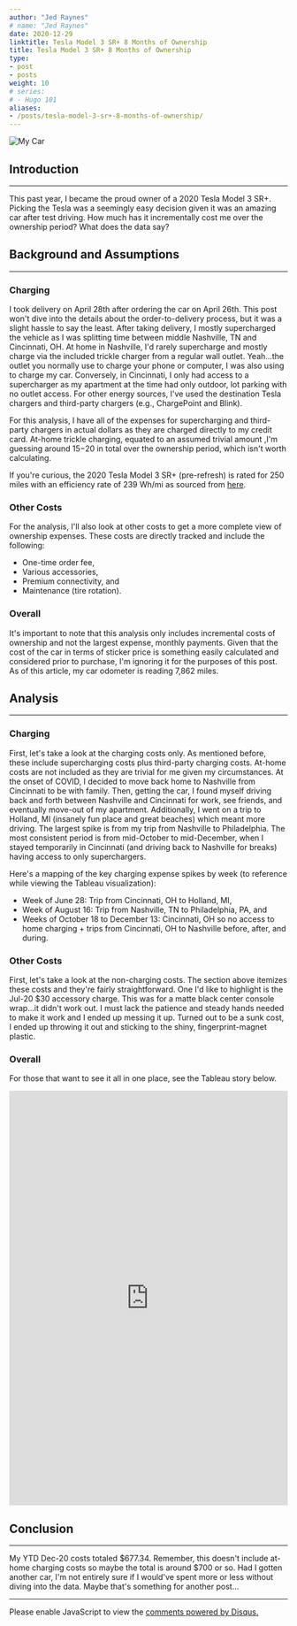 ```yaml
---
author: "Jed Raynes"
# name: "Jed Raynes"
date: 2020-12-29
linktitle: Tesla Model 3 SR+ 8 Months of Ownership
title: Tesla Model 3 SR+ 8 Months of Ownership
type:
- post 
- posts
weight: 10
# series:
# - Hugo 101
aliases:
- /posts/tesla-model-3-sr+-8-months-of-ownership/
---
```


![My Car](/images/tesla.JPG)

## Introduction

---

This past year, I became the proud owner of a 2020 Tesla Model 3 SR+. Picking the Tesla was a seemingly easy decision given it was an amazing car after test driving. How much has it incrementally cost me over the ownership period? What does the data say?

## Background and Assumptions

---

### Charging

I took delivery on April 28th after ordering the car on April 26th. This post won't dive into the details about the order-to-delivery process, but it was a slight hassle to say the least. After taking delivery, I mostly supercharged the vehicle as I was splitting time between middle Nashville, TN and Cincinnati, OH. At home in Nashville, I'd rarely supercharge and mostly charge via the included trickle charger from a regular wall outlet. Yeah...the outlet you normally use to charge your phone or computer, I was also using to charge my car. Conversely, in Cincinnati, I only had access to a supercharger as my apartment at the time had only outdoor, lot parking with no outlet access. For other energy sources, I've used the destination Tesla chargers and third-party chargers (e.g., ChargePoint and Blink).

For this analysis, I have all of the expenses for supercharging and third-party chargers in actual dollars as they are charged directly to my credit card. At-home trickle charging, equated to an assumed trivial amount ,I'm guessing around $15-$20 in total over the ownership period, which isn't worth calculating.

If you're curious, the 2020 Tesla Model 3 SR+ (pre-refresh) is rated for 250 miles with an efficiency rate of 239 Wh/mi as sourced from [here](https://insideevs.com/news/381209/2020-tesla-model-3-sr-most-efficient/).

### Other Costs

For the analysis, I'll also look at other costs to get a more complete view of ownership expenses. These costs are directly tracked and include the following:

- One-time order fee,
- Various accessories,
- Premium connectivity, and
- Maintenance (tire rotation).

### Overall

It's important to note that this analysis only includes incremental costs of ownership and not the largest expense, monthly payments. Given that the cost of the car in terms of sticker price is something easily calculated and considered prior to purchase, I'm ignoring it for the purposes of this post. As of this article, my car odometer is reading 7,862 miles.

## Analysis

---

### Charging

First, let's take a look at the charging costs only. As mentioned before, these include supercharging costs plus third-party charging costs. At-home costs are not included as they are trivial for me given my circumstances. At the onset of COVID, I decided to move back home to Nashville from Cincinnati to be with family. Then, getting the car, I found myself driving back and forth between Nashville and Cincinnati for work, see friends, and eventually move-out of my apartment. Additionally, I went on a trip to Holland, MI (insanely fun place and great beaches) which meant more driving. The largest spike is from my trip from Nashville to Philadelphia. The most consistent period is from mid-October to mid-December, when I stayed temporarily in Cincinnati (and driving back to Nashville for breaks) having access to only superchargers.

Here's a mapping of the key charging expense spikes by week (to reference while viewing the Tableau visualization):

- Week of June 28: Trip from Cincinnati, OH to Holland, MI,
- Week of August 16: Trip from Nashville, TN to Philadelphia, PA, and
- Weeks of October 18 to December 13: Cincinnati, OH so no access to home charging + trips from Cincinnati, OH to Nashville before, after, and during.

### Other Costs

First, let's take a look at the non-charging costs. The section above itemizes these costs and they're fairly straightforward. One I'd like to highlight is the Jul-20 $30 accessory charge. This was for a matte black center console wrap...it didn't work out. I must lack the patience and steady hands needed to make it work and I ended up messing it up. Turned out to be a sunk cost, I ended up throwing it out and sticking to the shiny, fingerprint-magnet plastic.

### Overall

For those that want to see it all in one place, see the Tableau story below.

<iframe src="https://public.tableau.com/views/TeslaModel3SR8MonthsofOwnership/Story1?:showVizHome=no&:embed=true" height="750" width="100%" allowfullscreen="allowfullscreen" frameborder="0" scrolling+"0"></iframe>

## Conclusion

---

My YTD Dec-20 costs totaled $677.34. Remember, this doesn't include at-home charging costs so maybe the total is around $700 or so. Had I gotten another car, I'm not entirely sure if I would've spent more or less without diving into the data. Maybe that's something for another post...

---

<div id="disqus_thread"></div>
<script>
    /**
    *  RECOMMENDED CONFIGURATION VARIABLES: EDIT AND UNCOMMENT THE SECTION BELOW TO INSERT DYNAMIC VALUES FROM YOUR PLATFORM OR CMS.
    *  LEARN WHY DEFINING THESE VARIABLES IS IMPORTANT: https://disqus.com/admin/universalcode/#configuration-variables    */
    /*
    var disqus_config = function () {
    this.page.url = PAGE_URL;  // Replace PAGE_URL with your page's canonical URL variable
    this.page.identifier = PAGE_IDENTIFIER; // Replace PAGE_IDENTIFIER with your page's unique identifier variable
    };
    */
    (function() { // DON'T EDIT BELOW THIS LINE
    var d = document, s = d.createElement('script');
    s.src = 'https://jedraynes.disqus.com/embed.js';
    s.setAttribute('data-timestamp', +new Date());
    (d.head || d.body).appendChild(s);
    })();
</script>
<noscript>Please enable JavaScript to view the <a href="https://disqus.com/?ref_noscript">comments powered by Disqus.</a></noscript>